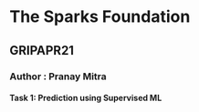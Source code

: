# The Sparks Foundation
## GRIPAPR21
### Author : Pranay Mitra
#### Task 1: Prediction using Supervised ML
